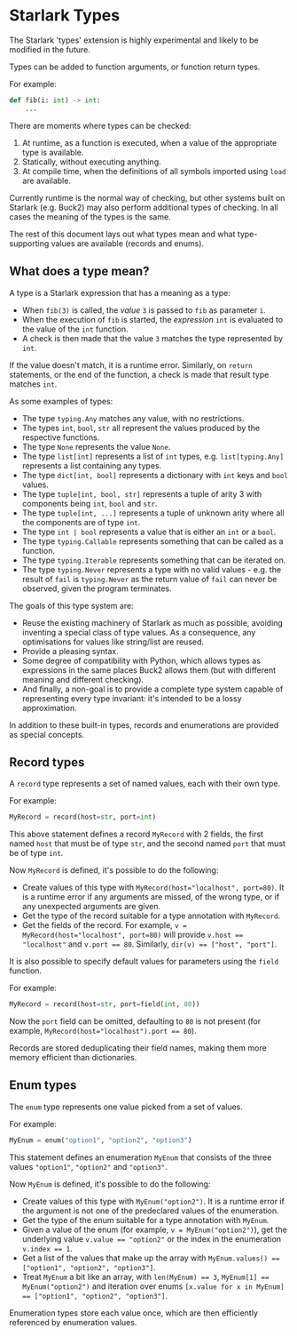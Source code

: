 # Starlark Types

The Starlark 'types' extension is highly experimental and likely to be modified
in the future.

Types can be added to function arguments, or function return types.

For example:

```python
def fib(i: int) -> int:
    ...
```

There are moments where types can be checked:

1. At runtime, as a function is executed, when a value of the appropriate type
   is available.
2. Statically, without executing anything.
3. At compile time, when the definitions of all symbols imported using `load`
   are available.

Currently runtime is the normal way of checking, but other systems built on
Starlark (e.g. Buck2) may also perform additional types of checking. In all
cases the meaning of the types is the same.

The rest of this document lays out what types mean and what type-supporting
values are available (records and enums).

## What does a type mean?

A type is a Starlark expression that has a meaning as a type:

- When `fib(3)` is called, the _value_ `3` is passed to `fib` as parameter `i`.
- When the execution of `fib` is started, the _expression_ `int` is evaluated to
  the value of the `int` function.
- A check is then made that the value `3` matches the type represented by `int`.

If the value doesn't match, it is a runtime error. Similarly, on `return`
statements, or the end of the function, a check is made that result type matches
`int`.

As some examples of types:

- The type `typing.Any` matches any value, with no restrictions.
- The types `int`, `bool`, `str` all represent the values produced by the
  respective functions.
- The type `None` represents the value `None`.
- The type `list[int]` represents a list of `int` types, e.g. `list[typing.Any]`
  represents a list containing any types.
- The type `dict[int, bool]` represents a dictionary with `int` keys and `bool`
  values.
- The type `tuple[int, bool, str]` represents a tuple of arity 3 with components
  being `int`, `bool` and `str`.
- The type `tuple[int, ...]` represents a tuple of unknown arity where all the
  components are of type `int`.
- The type `int | bool` represents a value that is either an `int` or a `bool`.
- The type `typing.Callable` represents something that can be called as a
  function.
- The type `typing.Iterable` represents something that can be iterated on.
- The type `typing.Never` represents a type with no valid values - e.g. the
  result of `fail` is `typing.Never` as the return value of `fail` can never be
  observed, given the program terminates.

The goals of this type system are:

- Reuse the existing machinery of Starlark as much as possible, avoiding
  inventing a special class of type values. As a consequence, any optimisations
  for values like string/list are reused.
- Provide a pleasing syntax.
- Some degree of compatibility with Python, which allows types as expressions in
  the same places Buck2 allows them (but with different meaning and different
  checking).
- And finally, a non-goal is to provide a complete type system capable of
  representing every type invariant: it's intended to be a lossy approximation.

In addition to these built-in types, records and enumerations are provided as
special concepts.

## Record types

A `record` type represents a set of named values, each with their own type.

For example:

```python
MyRecord = record(host=str, port=int)
```

This above statement defines a record `MyRecord` with 2 fields, the first named
`host` that must be of type `str`, and the second named `port` that must be of
type `int`.

Now `MyRecord` is defined, it's possible to do the following:

- Create values of this type with `MyRecord(host="localhost", port=80)`. It is a
  runtime error if any arguments are missed, of the wrong type, or if any
  unexpected arguments are given.
- Get the type of the record suitable for a type annotation with `MyRecord`.
- Get the fields of the record. For example,
  `v = MyRecord(host="localhost", port=80)` will provide `v.host == "localhost"`
  and `v.port == 80`. Similarly, `dir(v) == ["host", "port"]`.

It is also possible to specify default values for parameters using the `field`
function.

For example:

```python
MyRecord = record(host=str, port=field(int, 80))
```

Now the `port` field can be omitted, defaulting to `80` is not present (for
example, `MyRecord(host="localhost").port == 80`).

Records are stored deduplicating their field names, making them more memory
efficient than dictionaries.

## Enum types

The `enum` type represents one value picked from a set of values.

For example:

```python
MyEnum = enum("option1", "option2", "option3")
```

This statement defines an enumeration `MyEnum` that consists of the three values
`"option1"`, `"option2"` and `"option3"`.

Now `MyEnum` is defined, it's possible to do the following:

- Create values of this type with `MyEnum("option2")`. It is a runtime error if
  the argument is not one of the predeclared values of the enumeration.
- Get the type of the enum suitable for a type annotation with `MyEnum`.
- Given a value of the enum (for example, `v = MyEnum("option2")`), get the
  underlying value `v.value == "option2"` or the index in the enumeration
  `v.index == 1`.
- Get a list of the values that make up the array with
  `MyEnum.values() == ["option1", "option2", "option3"]`.
- Treat `MyEnum` a bit like an array, with `len(MyEnum) == 3`,
  `MyEnum[1] == MyEnum("option2")` and iteration over enums
  `[x.value for x in MyEnum] == ["option1", "option2", "option3"]`.

Enumeration types store each value once, which are then efficiently referenced
by enumeration values.
